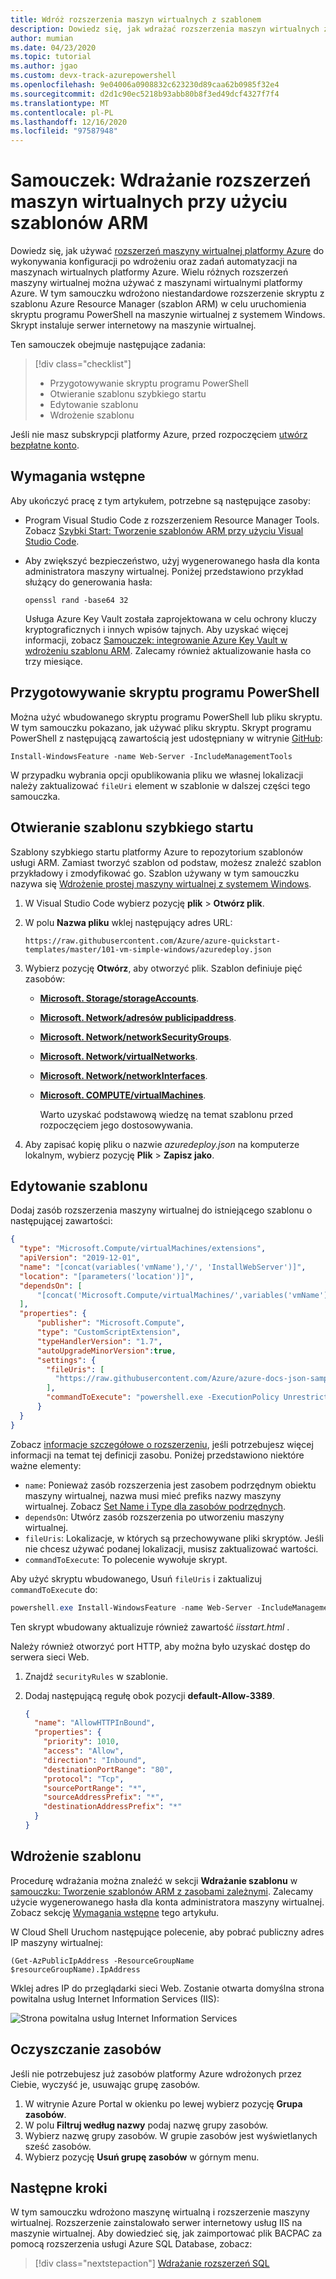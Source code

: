 ```yaml
---
title: Wdróż rozszerzenia maszyn wirtualnych z szablonem
description: Dowiedz się, jak wdrażać rozszerzenia maszyn wirtualnych za pomocą szablonów Azure Resource Manager (szablony ARM).
author: mumian
ms.date: 04/23/2020
ms.topic: tutorial
ms.author: jgao
ms.custom: devx-track-azurepowershell
ms.openlocfilehash: 9e04006a0908832c623230d89caa62b0985f32e4
ms.sourcegitcommit: d2d1c90ec5218b93abb80b8f3ed49dcf4327f7f4
ms.translationtype: MT
ms.contentlocale: pl-PL
ms.lasthandoff: 12/16/2020
ms.locfileid: "97587948"
---
```

# <a name="tutorial-deploy-virtual-machine-extensions-with-arm-templates"></a>Samouczek: Wdrażanie rozszerzeń maszyn wirtualnych przy użyciu szablonów ARM

Dowiedz się, jak używać [rozszerzeń maszyny wirtualnej platformy Azure](../../virtual-machines/extensions/features-windows.md) do wykonywania konfiguracji po wdrożeniu oraz zadań automatyzacji na maszynach wirtualnych platformy Azure. Wielu różnych rozszerzeń maszyny wirtualnej można używać z maszynami wirtualnymi platformy Azure. W tym samouczku wdrożono niestandardowe rozszerzenie skryptu z szablonu Azure Resource Manager (szablon ARM) w celu uruchomienia skryptu programu PowerShell na maszynie wirtualnej z systemem Windows. Skrypt instaluje serwer internetowy na maszynie wirtualnej.

Ten samouczek obejmuje następujące zadania:

> [!div class="checklist"]
> * Przygotowywanie skryptu programu PowerShell
> * Otwieranie szablonu szybkiego startu
> * Edytowanie szablonu
> * Wdrożenie szablonu

Jeśli nie masz subskrypcji platformy Azure, przed rozpoczęciem [utwórz bezpłatne konto](https://azure.microsoft.com/free/).

## <a name="prerequisites"></a>Wymagania wstępne

Aby ukończyć pracę z tym artykułem, potrzebne są następujące zasoby:

* Program Visual Studio Code z rozszerzeniem Resource Manager Tools. Zobacz [Szybki Start: Tworzenie szablonów ARM przy użyciu Visual Studio Code](quickstart-create-templates-use-visual-studio-code.md).
* Aby zwiększyć bezpieczeństwo, użyj wygenerowanego hasła dla konta administratora maszyny wirtualnej. Poniżej przedstawiono przykład służący do generowania hasła:

    ```console
    openssl rand -base64 32
    ```

    Usługa Azure Key Vault została zaprojektowana w celu ochrony kluczy kryptograficznych i innych wpisów tajnych. Aby uzyskać więcej informacji, zobacz [Samouczek: integrowanie Azure Key Vault w wdrożeniu szablonu ARM](./template-tutorial-use-key-vault.md). Zalecamy również aktualizowanie hasła co trzy miesiące.

## <a name="prepare-a-powershell-script"></a>Przygotowywanie skryptu programu PowerShell

Można użyć wbudowanego skryptu programu PowerShell lub pliku skryptu. W tym samouczku pokazano, jak używać pliku skryptu. Skrypt programu PowerShell z następującą zawartością jest udostępniany w witrynie [GitHub](https://raw.githubusercontent.com/Azure/azure-docs-json-samples/master/tutorial-vm-extension/installWebServer.ps1):

```azurepowershell
Install-WindowsFeature -name Web-Server -IncludeManagementTools
```

W przypadku wybrania opcji opublikowania pliku we własnej lokalizacji należy zaktualizować `fileUri` element w szablonie w dalszej części tego samouczka.

## <a name="open-a-quickstart-template"></a>Otwieranie szablonu szybkiego startu

Szablony szybkiego startu platformy Azure to repozytorium szablonów usługi ARM. Zamiast tworzyć szablon od podstaw, możesz znaleźć szablon przykładowy i zmodyfikować go. Szablon używany w tym samouczku nazywa się [Wdrożenie prostej maszyny wirtualnej z systemem Windows](https://azure.microsoft.com/resources/templates/101-vm-simple-windows/).

1. W Visual Studio Code wybierz pozycję **plik**  >  **Otwórz plik**.
1. W polu **Nazwa pliku** wklej następujący adres URL: 

    ```url
    https://raw.githubusercontent.com/Azure/azure-quickstart-templates/master/101-vm-simple-windows/azuredeploy.json
    ```

1. Wybierz pozycję **Otwórz**, aby otworzyć plik.
    Szablon definiuje pięć zasobów:

   * [**Microsoft. Storage/storageAccounts**](/azure/templates/Microsoft.Storage/storageAccounts).
   * [**Microsoft. Network/adresów publicipaddress**](/azure/templates/microsoft.network/publicipaddresses).
   * [**Microsoft. Network/networkSecurityGroups**](/azure/templates/microsoft.network/networksecuritygroups).
   * [**Microsoft. Network/virtualNetworks**](/azure/templates/microsoft.network/virtualnetworks).
   * [**Microsoft. Network/networkInterfaces**](/azure/templates/microsoft.network/networkinterfaces).
   * [**Microsoft. COMPUTE/virtualMachines**](/azure/templates/microsoft.compute/virtualmachines).

     Warto uzyskać podstawową wiedzę na temat szablonu przed rozpoczęciem jego dostosowywania.

1. Aby zapisać kopię pliku o nazwie *azuredeploy.json* na komputerze lokalnym, wybierz pozycję **Plik** > **Zapisz jako**.

## <a name="edit-the-template"></a>Edytowanie szablonu

Dodaj zasób rozszerzenia maszyny wirtualnej do istniejącego szablonu o następującej zawartości:

```json
{
  "type": "Microsoft.Compute/virtualMachines/extensions",
  "apiVersion": "2019-12-01",
  "name": "[concat(variables('vmName'),'/', 'InstallWebServer')]",
  "location": "[parameters('location')]",
  "dependsOn": [
      "[concat('Microsoft.Compute/virtualMachines/',variables('vmName'))]"
  ],
  "properties": {
      "publisher": "Microsoft.Compute",
      "type": "CustomScriptExtension",
      "typeHandlerVersion": "1.7",
      "autoUpgradeMinorVersion":true,
      "settings": {
        "fileUris": [
          "https://raw.githubusercontent.com/Azure/azure-docs-json-samples/master/tutorial-vm-extension/installWebServer.ps1"
        ],
        "commandToExecute": "powershell.exe -ExecutionPolicy Unrestricted -File installWebServer.ps1"
      }
  }
}
```

Zobacz [informacje szczegółowe o rozszerzeniu](/azure/templates/microsoft.compute/virtualmachines/extensions), jeśli potrzebujesz więcej informacji na temat tej definicji zasobu. Poniżej przedstawiono niektóre ważne elementy:

* `name`: Ponieważ zasób rozszerzenia jest zasobem podrzędnym obiektu maszyny wirtualnej, nazwa musi mieć prefiks nazwy maszyny wirtualnej. Zobacz [Set Name i Type dla zasobów podrzędnych](child-resource-name-type.md).
* `dependsOn`: Utwórz zasób rozszerzenia po utworzeniu maszyny wirtualnej.
* `fileUris`: Lokalizacje, w których są przechowywane pliki skryptów. Jeśli nie chcesz używać podanej lokalizacji, musisz zaktualizować wartości.
* `commandToExecute`: To polecenie wywołuje skrypt.

Aby użyć skryptu wbudowanego, Usuń `fileUris` i zaktualizuj `commandToExecute` do:

```powershell
powershell.exe Install-WindowsFeature -name Web-Server -IncludeManagementTools && powershell.exe remove-item 'C:\\inetpub\\wwwroot\\iisstart.htm' && powershell.exe Add-Content -Path 'C:\\inetpub\\wwwroot\\iisstart.htm' -Value $('Hello World from ' + $env:computername)
```

Ten skrypt wbudowany aktualizuje również zawartość _iisstart.html_ .

Należy również otworzyć port HTTP, aby można było uzyskać dostęp do serwera sieci Web.

1. Znajdź `securityRules` w szablonie.
1. Dodaj następującą regułę obok pozycji **default-Allow-3389**.

    ```json
    {
      "name": "AllowHTTPInBound",
      "properties": {
        "priority": 1010,
        "access": "Allow",
        "direction": "Inbound",
        "destinationPortRange": "80",
        "protocol": "Tcp",
        "sourcePortRange": "*",
        "sourceAddressPrefix": "*",
        "destinationAddressPrefix": "*"
      }
    }
    ```

## <a name="deploy-the-template"></a>Wdrożenie szablonu

Procedurę wdrażania można znaleźć w sekcji **Wdrażanie szablonu** w [samouczku: Tworzenie szablonów ARM z zasobami zależnymi](./template-tutorial-create-templates-with-dependent-resources.md#deploy-the-template). Zalecamy użycie wygenerowanego hasła dla konta administratora maszyny wirtualnej. Zobacz sekcję [Wymagania wstępne](#prerequisites) tego artykułu.

W Cloud Shell Uruchom następujące polecenie, aby pobrać publiczny adres IP maszyny wirtualnej:

```azurepowershell
(Get-AzPublicIpAddress -ResourceGroupName $resourceGroupName).IpAddress
```

Wklej adres IP do przeglądarki sieci Web. Zostanie otwarta domyślna strona powitalna usług Internet Information Services (IIS):

![Strona powitalna usług Internet Information Services](./media/template-tutorial-deploy-vm-extensions/resource-manager-template-deploy-extensions-customer-script-web-server.png)

## <a name="clean-up-resources"></a>Oczyszczanie zasobów

Jeśli nie potrzebujesz już zasobów platformy Azure wdrożonych przez Ciebie, wyczyść je, usuwając grupę zasobów.

1. W witrynie Azure Portal w okienku po lewej wybierz pozycję **Grupa zasobów**.
2. W polu **Filtruj według nazwy** podaj nazwę grupy zasobów.
3. Wybierz nazwę grupy zasobów.
    W grupie zasobów jest wyświetlanych sześć zasobów.
4. Wybierz pozycję **Usuń grupę zasobów** w górnym menu.

## <a name="next-steps"></a>Następne kroki

W tym samouczku wdrożono maszynę wirtualną i rozszerzenie maszyny wirtualnej. Rozszerzenie zainstalowało serwer internetowy usług IIS na maszynie wirtualnej. Aby dowiedzieć się, jak zaimportować plik BACPAC za pomocą rozszerzenia usługi Azure SQL Database, zobacz:

> [!div class="nextstepaction"]
> [Wdrażanie rozszerzeń SQL](./template-tutorial-deploy-sql-extensions-bacpac.md)
